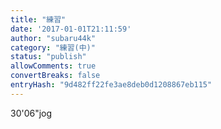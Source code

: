 ```yaml
---
title: "練習"
date: '2017-01-01T21:11:59'
author: "subaru44k"
category: "練習(中)"
status: "publish"
allowComments: true
convertBreaks: false
entryHash: "9d482ff22fe3ae8deb0d1208867eb115"
---
```

30'06"jog
